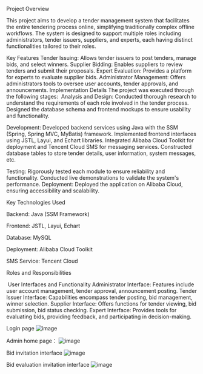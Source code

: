 ﻿Project Overview
 
This project aims to develop a tender management system that facilitates the entire tendering process online, simplifying traditionally complex offline workflows. The system is designed to support multiple roles including administrators, tender issuers, suppliers, and experts, each having distinct functionalities tailored to their roles.

Key Features
Tender Issuing: Allows tender issuers to post tenders, manage bids, and select winners.
Supplier Bidding: Enables suppliers to review tenders and submit their proposals.
Expert Evaluation: Provides a platform for experts to evaluate supplier bids.
Administrator Management: Offers administrators tools to oversee user accounts, tender approvals, and announcements.
Implementation Details
The project was executed through the following stages:
﻿
Analysis and Design:
Conducted thorough research to understand the requirements of each role involved in the tender process.
Designed the database schema and frontend mockups to ensure usability and functionality.

Development:
Developed backend services using Java with the SSM (Spring, Spring MVC, MyBatis) framework.
Implemented frontend interfaces using JSTL, Layui, and Echart libraries.
Integrated Alibaba Cloud Toolkit for deployment and Tencent Cloud SMS for messaging services.
Constructed database tables to store tender details, user information, system messages, etc.

Testing:
Rigorously tested each module to ensure reliability and functionality.
Conducted live demonstrations to validate the system's performance.
Deployment:
Deployed the application on Alibaba Cloud, ensuring accessibility and scalability.

Key Technologies Used

Backend: Java (SSM Framework)

Frontend: JSTL, Layui, Echart

Database: MySQL

Deployment: Alibaba Cloud Toolkit

SMS Service: Tencent Cloud

Roles and Responsibilities

﻿
User Interfaces and Functionality
Administrator Interface: Features include user account management, tender approval, announcement posting.
Tender Issuer Interface: Capabilities encompass tender posting, bid management, winner selection.
Supplier Interface: Offers functions for tender viewing, bid submission, bid status checking.
Expert Interface: Provides tools for evaluating bids, providing feedback, and participating in decision-making.

Login page
﻿![image](https://github.com/user-attachments/assets/7c05982e-c72f-4255-9d01-28a18a892e7a)

Admin home page：
![image](https://github.com/user-attachments/assets/f80c8901-34fe-44df-8990-068a83d3999b)

Bid invitation interface
![image](https://github.com/user-attachments/assets/9f6579d9-04c6-4f8b-a574-0aff18cf6c50)

Bid evaluation invitation interface
![image](https://github.com/user-attachments/assets/1b5427d9-dba7-4b53-b8e3-e60be83264b2)


﻿
